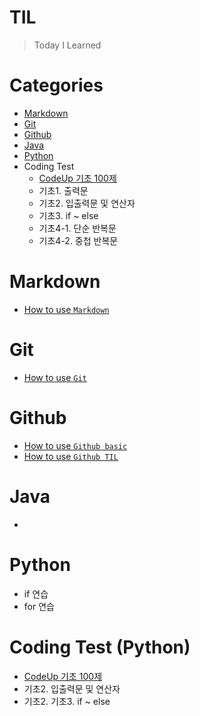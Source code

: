 # **TIL**
> Today I Learned

# **Categories**
* [Markdown](https://github.com/kdragonkorea/TIL#Markdown)
* [Git](https://github.com/kdragonkorea/TIL#Git)
* [Github](https://github.com/kdragonkorea/TIL#Github)
* [Java](https://github.com/kdragonkorea/TIL#Java)
* [Python](https://github.com/kdragonkorea/TIL#Python)
* Coding Test
    * [CodeUp 기초 100제](https://github.com/kdragonkorea/TIL#CodeUp-기초-100제)
    * 기초1. 출력문
    * 기초2. 입출력문 및 연산자
    * 기초3. if ~ else
    * 기초4-1. 단순 반복문
    * 기초4-2. 중첩 반복문

# Markdown
* [How to use `Markdown`](https://github.com/kdragonkorea/TIL/blob/master/Bigdata_analysis_course_20201228/20201229_GitHub1/Markdown_test.md)

# Git
* [How to use `Git`](https://github.com/kdragonkorea/TIL/blob/master/Bigdata_analysis_course_20201228/20201230_GitHub2/git_CLI.md)

# Github
* [How to use `Github basic`](https://github.com/kdragonkorea/TIL/blob/master/Bigdata_analysis_course_20201228/20201230_GitHub2/github_basic.md)
* [How to use `Github TIL`](https://github.com/kdragonkorea/TIL/blob/master/Bigdata_analysis_course_20201228/20201230_GitHub2/Github_TIL.md)
# Java
* 
# Python
* if 연습
* for 연습
# Coding Test (Python)
* [CodeUp 기초 100제](https://github.com/kdragonkorea/CodeUp_Basic_100/blob/master/.ipynb_checkpoints/CodeUp_basic100_python-checkpoint.ipynb)
* 기초2. 입출력문 및 연산자
* 기초2. 기초3. if ~ else